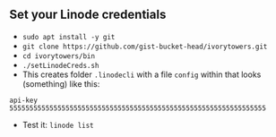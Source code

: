 Set your Linode credentials
---
- `sudo apt install -y git`
- `git clone https://github.com/gist-bucket-head/ivorytowers.git`
- `cd ivorytowers/bin`
- `./setLinodeCreds.sh`
- This creates folder `.linodecli` with a file `config` within that looks (something) like this:
```
api-key 5555555555555555555555555555555555555555555555555555555555555555
```
- Test it: `linode list`
